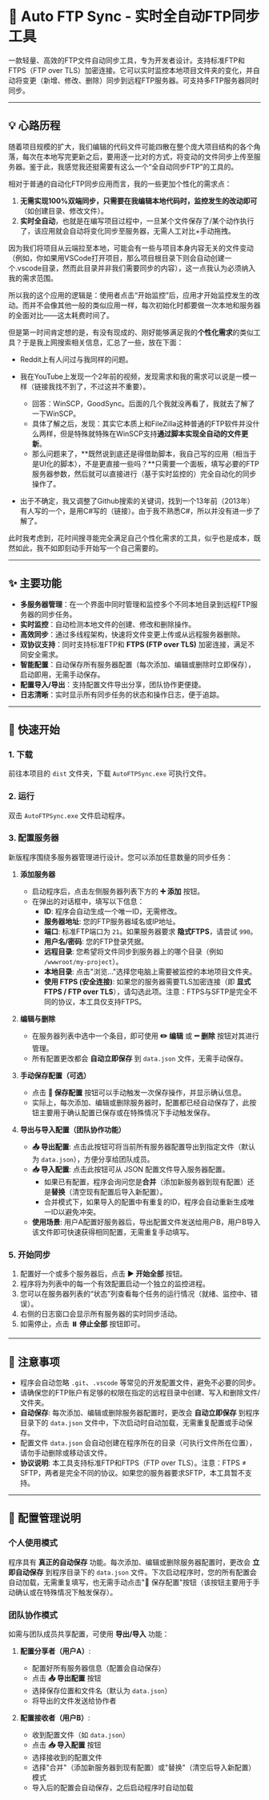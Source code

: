 # 🔄 Auto FTP Sync - 实时全自动FTP同步工具

一款轻量、高效的FTP文件自动同步工具，专为开发者设计。支持标准FTP和FTPS（FTP over TLS）加密连接。它可以实时监控本地项目文件夹的变化，并自动将变更（新增、修改、删除）同步到远程FTP服务器。可支持多FTP服务器同时同步。

---

## 💡 心路历程

随着项目规模的扩大，我们编辑的代码文件可能四散在整个庞大项目结构的各个角落，每次在本地写完更新之后，要用逐一比对的方式，将变动的文件同步上传至服务器。鉴于此，我感觉我还挺需要有这么一个“全自动同步FTP”的工具的。

相对于普通的自动化FTP同步应用而言，我的一些更加个性化的需求点：

1. **无需实现100%双端同步，只需要在我编辑本地代码时，监控发生的改动即可**（如创建目录、修改文件）。
2. **实时全自动**，也就是在编写项目过程中，一旦某个文件保存了/某个动作执行了，该应用就会自动将变化同步至服务器，无需人工对比+手动拖拽。

因为我们将项目从云端拉至本地，可能会有一些与项目本身内容无关的文件变动（例如，你如果用VSCode打开项目，那么项目根目录下则会自动创建一个.vscode目录，然而此目录并非我们需要同步的内容），这一点我认为必须纳入我的需求范围。

所以我的这个应用的逻辑是：使用者点击“开始监控”后，应用才开始监控发生的改动。而并不会像其他一般的类似应用一样，每次初始化时都要做一次本地和服务器的全面对比——这太耗费时间了。

但是第一时间肯定想的是，有没有现成的、刚好能够满足我的**个性化需求**的类似工具？于是我上网搜索相关信息，汇总了一些，放在下面：

* Reddit上有人问过与我同样的问题。
* 我在YouTube上发现一个2年前的视频，发现需求和我的需求可以说是一模一样（链接我找不到了，不过这并不重要）。

  * 回答：WinSCP，GoodSync。后面的几个我就没再看了，我就去了解了一下WinSCP。
  * 具体了解之后，发现：其实它本质上和FileZilla这种普通的FTP软件并没什么两样，但是特殊就特殊在WinSCP支持**通过脚本实现全自动的文件更新**。
  * 那么问题来了，**既然说到底还是得借助脚本，我自己写的应用（相当于是UI化的脚本），不是更直接一些吗？**只需要一个面板，填写必要的FTP服务器参数，然后就可以直接进行（基于实时监控的）完全自动化的同步操作了。
* 出于不确定，我又调整了Github搜索的关键词，找到一个13年前（2013年）有人写的一个，是用C#写的（链接）。由于我不熟悉C#，所以并没有进一步了解了。

此时我考虑到，花时间搜寻能完全满足自己个性化需求的工具，似乎也是成本，既然如此，我不如即刻动手开始写一个自己需要的。

---

## ✨ 主要功能

*   **多服务器管理**：在一个界面中同时管理和监控多个不同本地目录到远程FTP服务器的同步任务。
*   **实时监控**：自动检测本地文件的创建、修改和删除操作。
*   **高效同步**：通过多线程架构，快速将文件变更上传或从远程服务器删除。
*   **双协议支持**：同时支持标准FTP和 **FTPS (FTP over TLS)** 加密连接，满足不同安全需求。
*   **智能配置**：自动保存所有服务器配置（每次添加、编辑或删除时立即保存），启动即用，无需手动保存。
*   **配置导入/导出**：支持配置文件导出分享，团队协作更便捷。
*   **日志清晰**：实时显示所有同步任务的状态和操作日志，便于追踪。

---

## 🚀 快速开始

### 1. 下载

前往本项目的 `dist` 文件夹，下载 `AutoFTPSync.exe` 可执行文件。

### 2. 运行

双击 `AutoFTPSync.exe` 文件启动程序。

### 3. 配置服务器

新版程序围绕多服务器管理进行设计。您可以添加任意数量的同步任务：

1.  **添加服务器**
    *   启动程序后，点击左侧服务器列表下方的 **➕ 添加** 按钮。
    *   在弹出的对话框中，填写以下信息：
        *   **ID**: 程序会自动生成一个唯一ID，无需修改。
        *   **服务器地址**: 您的FTP服务器域名或IP地址。
        *   **端口**: 标准FTP端口为 `21`。如果服务器要求 **隐式FTPS**，请尝试 `990`。
        *   **用户名/密码**: 您的FTP登录凭据。
        *   **远程目录**: 您希望将文件同步到服务器上的哪个目录（例如 `/wwwroot/my-project`）。
        *   **本地目录**: 点击"浏览..."选择您电脑上需要被监控的本地项目文件夹。
        *   **使用 FTPS (安全连接)**: 如果您的服务器需要TLS加密连接（即 **显式FTPS / FTP over TLS**），请勾选此项。注意：FTPS与SFTP是完全不同的协议，本工具仅支持FTPS。

2.  **编辑与删除**
    *   在服务器列表中选中一个条目，即可使用 **✏️ 编辑** 或 **➖ 删除** 按钮对其进行管理。
    *   所有配置更改都会 **自动立即保存** 到 `data.json` 文件，无需手动保存。

3.  **手动保存配置（可选）**
    *   点击 **💾 保存配置** 按钮可以手动触发一次保存操作，并显示确认信息。
    *   实际上，每次添加、编辑或删除服务器时，配置都已经自动保存了，此按钮主要用于确认配置已保存或在特殊情况下手动触发保存。

4.  **导出与导入配置（团队协作功能）**
    *   **📤 导出配置**: 点击此按钮可将当前所有服务器配置导出到指定文件（默认为 `data.json`），方便分享给团队成员。
    *   **📥 导入配置**: 点击此按钮可从 JSON 配置文件导入服务器配置。
        *   如果已有配置，程序会询问您是**合并**（添加新服务器到现有配置）还是**替换**（清空现有配置后导入新配置）。
        *   合并模式下，如果导入的配置中有重复的ID，程序会自动重新生成唯一ID以避免冲突。
    *   **使用场景**: 用户A配置好服务器后，导出配置文件发送给用户B，用户B导入该文件即可快速获得相同配置，无需重复手动填写。

### 5. 开始同步

1.  配置好一个或多个服务器后，点击 **▶️ 开始全部** 按钮。
2.  程序将为列表中的每一个有效配置启动一个独立的监控进程。
3.  您可以在服务器列表的“状态”列查看每个任务的运行情况（就绪、监控中、错误）。
4.  右侧的日志窗口会显示所有服务器的实时同步活动。
5.  如需停止，点击 **⏸️ 停止全部** 按钮即可。

---

## 📝 注意事项

*   程序会自动忽略 `.git`、`.vscode` 等常见的开发配置文件，避免不必要的同步。
*   请确保您的FTP账户有足够的权限在指定的远程目录中创建、写入和删除文件/文件夹。
*   **自动保存**: 每次添加、编辑或删除服务器配置时，更改会 **自动立即保存** 到程序目录下的 `data.json` 文件中，下次启动时自动加载，无需重复配置或手动保存。
*   配置文件 `data.json` 会自动创建在程序所在的目录（可执行文件所在位置），请勿手动删除或移动该文件。
*   **协议说明**: 本工具支持标准FTP和FTPS（FTP over TLS）。注意：FTPS ≠ SFTP，两者是完全不同的协议。如果您的服务器要求SFTP，本工具暂不支持。

---

## 🔧 配置管理说明

### 个人使用模式
程序具有 **真正的自动保存** 功能。每次添加、编辑或删除服务器配置时，更改会 **立即自动保存** 到程序目录下的 `data.json` 文件。下次启动程序时，您的所有配置会自动加载，无需重复填写，也无需手动点击"💾 保存配置"按钮（该按钮主要用于手动确认或在特殊情况下触发保存）。

### 团队协作模式
如需与团队成员共享配置，可使用 **导出/导入** 功能：

1. **配置分享者（用户A）**:
   - 配置好所有服务器信息（配置会自动保存）
   - 点击 **📤 导出配置** 按钮
   - 选择保存位置和文件名（默认为 `data.json`）
   - 将导出的文件发送给协作者

2. **配置接收者（用户B）**:
   - 收到配置文件（如 `data.json`）
   - 点击 **📥 导入配置** 按钮
   - 选择接收到的配置文件
   - 选择"合并"（添加新服务器到现有配置）或"替换"（清空后导入新配置）模式
   - 导入后的配置会自动保存，之后启动程序时自动加载

